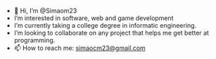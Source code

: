 - 👋 Hi, I’m @Simaom23
- I’m interested in software, web and game development
- I’m currently taking a college degree in informatic engineering.
- I’m looking to collaborate on any project that helps me get better at programming.
- 📫  How to reach me: simaocm23@gmail.com

<!---
Simaom23/Simaom23 is a ✨ special ✨ repository because its `README.md` (this file) appears on your GitHub profile.
You can click the Preview link to take a look at your changes.
--->
